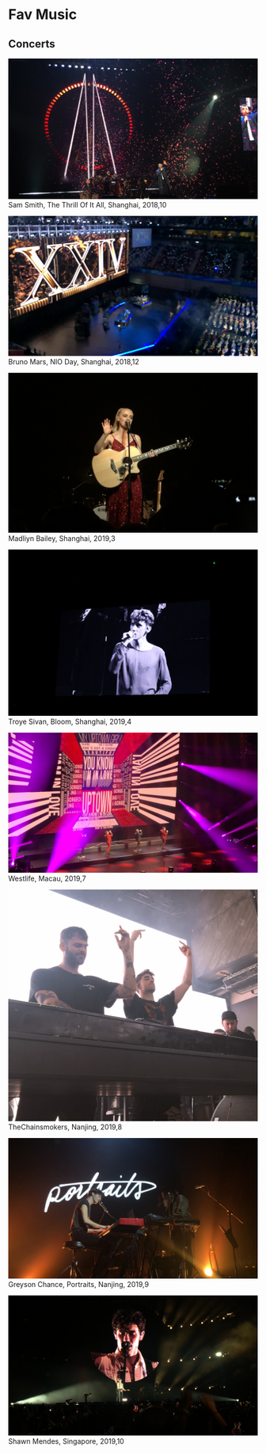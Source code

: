 # Fav Music

## Concerts

![](pics\SS.jpg)Sam Smith, The Thrill Of It All, Shanghai, 2018,10

![](pics\微信图片_202012101600331.jpg)Bruno Mars, NIO Day, Shanghai, 2018,12

<img src="pics\微信图片_202012101600332.jpg" style="zoom:80%;" />Madliyn Bailey, Shanghai, 2019,3

![](pics\微信图片_202012101600333.jpg)
Troye Sivan, Bloom, Shanghai, 2019,4

![](pics\849981244632387795.jpg)
Westlife, Macau, 2019,7

![](pics\微信图片_202012101600334.jpg)
TheChainsmokers, Nanjing, 2019,8

![](pics\微信图片_202012101600335.jpg)Greyson Chance, Portraits, Nanjing, 2019,9

![](pics\微信图片_202012101600336.jpg)
Shawn Mendes, Singapore, 2019,10




